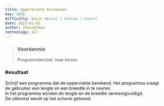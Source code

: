 ```yaml
---
title: Oppervlakte berekenen
key: 1026
difficulty: basic #basic | medium | expert
date: 2023-01-02
author: jheuvelman
technology: all
---
```






> ### Voorkennis
> Programmeertaal: naar keuze

### Resultaat
Schrijf een programma dat de oppervlakte berekend. Het programma vraagt de gebruiker een lengte en een breedte in te voeren.  
In het programma worden de lengte en de breedte vermenigvuldigd.  
De uitkomst wordt op het scherm getoond.
